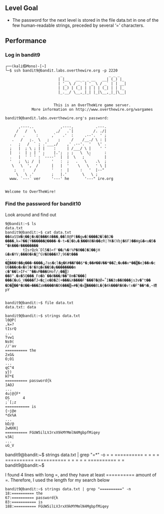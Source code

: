 ## Level Goal
- The password for the next level is stored in the file data.txt in one of the few human-readable strings, preceded by several ‘=’ characters.
## Performance
### Log in bandit9
    ┌──(kali㉿Mono)-[~]
    └─$ ssh bandit9@bandit.labs.overthewire.org -p 2220
                             _                     _ _ _   
                            | |__   __ _ _ __   __| (_) |_ 
                            | '_ \ / _` | '_ \ / _` | | __|
                            | |_) | (_| | | | | (_| | | |_ 
                            |_.__/ \__,_|_| |_|\__,_|_|\__|
                                                           
    
                          This is an OverTheWire game server. 
                More information on http://www.overthewire.org/wargames
    
    bandit9@bandit.labs.overthewire.org's password: 
    
          ,----..            ,----,          .---.
         /   /   \         ,/   .`|         /. ./|
        /   .     :      ,`   .'  :     .--'.  ' ;
       .   /   ;.  \   ;    ;     /    /__./ \ : |
      .   ;   /  ` ; .'___,/    ,' .--'.  '   \' .
      ;   |  ; \ ; | |    :     | /___/ \ |    ' '
      |   :  | ; | ' ;    |.';  ; ;   \  \;      :
      .   |  ' ' ' : `----'  |  |  \   ;  `      |
      '   ;  \; /  |     '   :  ;   .   \    .\  ;
       \   \  ',  /      |   |  '    \   \   ' \ |
        ;   :    /       '   :  |     :   '  |--"
         \   \ .'        ;   |.'       \   \ ;
      www. `---` ver     '---' he       '---" ire.org
    
    
    Welcome to OverTheWire!

### Find the password for bandit10

Look around and find out

    9@bandit:~$ ls                                                               
    data.txt
    bandit9@bandit:~$ cat data.txt
    ��4aSSW�ҭ��j�s�E���K4���,��l0@P(��gw�)����2�l�BJ�
    ����,k=?��|Y������@����-�-t=�]�bڊ�˯���N8�k��zR|?K�(Vbj�6F)��Wg&�<u�5� ^�k���r��������
            tIsrQzk`Dl5�ʖ<f'��/%�!%P�0��]�]��jH
    &�x�YV;���0�k�^GV�B���X7;96�t���
    ...
    �▒���t��g���~����ڼ?as�cl�g�K#��F��$*�;��#��V��*��Z;�u��v*��▒�e}��v�c
    U6���o�x�V]�!�Xq�є��S�y��������m
    c�"��l>IF<¨"��ʋM���GHof/;��▒)
    ��8".�x�5Q���_Fo�b`��d���/��^8m�7���]
    ���{�uG_V����fJ<�ʐ|e�B�Z(+���&X����F՚���T�@Ǿ=˚I��3s��8���js3v�^t��
    �D�▒��*�U��>���ZaW����N�O6���▒=#�}�x▒����8L�{�4k���R�6�v!x�F"��֏�,~襪pY
    
    
    bandit9@bandit:~$ file data.txt 
    data.txt: data
    
    bandit9@bandit:~$ strings data.txt
    l0@P(
    ,k=?
    tIsrQ
    ...
    Tvw1
    Ns9(
    //'av
    ========== the
    2xG&
    O;O1
    ...
    qC^4
    y})
    H7*E
    ========== password{k
    ]AOJ
    ...
    4u|@{F*
    OS      4
    ;`[;z
    =========== is
    {~j@e
    *dx%A
    ...
    bD/@
    2wNXK|
    ========== FGUW5ilLVJrxX9kMYMmlN4MgbpfMiqey
    v3A|
    ...
    uG_V

bandit9@bandit:~$ strings data.txt | grep "=*" -o
    =
    =
    ==========
    =
    =
    =
    =
    ==========
    ===========
    =
    =
    =
    =
    =
    ==========
    =
    =
    bandit9@bandit:~$ 

I found 4 lines with long =, and they have at least ========== amount of =. Therefore, I used the length for my search below

    bandit9@bandit:~$ strings data.txt | grep "==========" -n
    18:========== the
    67:========== password{k
    83:=========== is
    188:========== FGUW5ilLVJrxX9kMYMmlN4MgbpfMiqey







